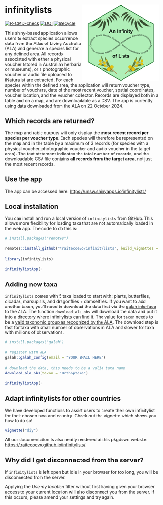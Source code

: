 
<!-- README.md is generated from README.Rmd. Please edit that file -->

# infinitylists <img src="inst/figs/infinitylist_hex.png" align="right" alt="" width="250" />

<!-- badges: start -->

[![R-CMD-check](https://github.com/traitecoevo/infinitylists/actions/workflows/R-CMD-check.yaml/badge.svg)](https://github.com/traitecoevo/infinitylists/actions/workflows/R-CMD-check.yaml)
[![DOI](https://zenodo.org/badge/DOI/10.5281/zenodo.12677594.svg)](https://doi.org/10.5281/zenodo.12677594)
[![lifecycle](https://img.shields.io/badge/lifecycle-stable-brightgreen.svg)](https://lifecycle.r-lib.org/articles/stages.html#stable)
<!-- badges: end -->

This shiny-based application allows users to extract species occurrence
data from the Atlas of Living Australia (ALA) and generate a species
list for any defined area. All records associated with either a physical
voucher (stored in Australian herbaria or museums), or a photographic
voucher or audio file uploaded to iNaturalist are extracted. For each
species within the defined area, the application will return voucher
type, number of vouchers, date of the most recent voucher, spatial
coordinates, voucher location, and the voucher collector. Records are
displayed both in a table and on a map, and are downloadable as a CSV.
The app is currently using data downloaded from the ALA on 22 October
2024.

## Which records are returned?

The map and table outputs will only display the **most recent record per
species per voucher type**. Each species will therefore be represented
on the map and in the table by a maximum of 3 records (for species with
a physical voucher, photographic voucher and audio voucher in the target
area). The text statement indicates the total number of records, and the
downloadable CSV file contains **all records from the target area**, not
just the most recent records.

## Use the app

The app can be accessed here: <https://unsw.shinyapps.io/infinitylists/>

## Local installation

You can install and run a local version of `infinitylists` from
[GitHub](https://github.com/traitecoevo/infinitylists). This allows more
flexibility for loading taxa that are not automatically loaded in the
web app. The code to do this is:

``` r
# install.packages("remotes")

remotes::install_github("traitecoevo/infinitylists", build_vignettes = TRUE)

library(infinitylists)

infinitylistApp()
```

## Adding new taxa

`infinitylists` comes with 5 taxa loaded to start with: plants,
butterflies, cicadas, marsupials, and dragonflies + damselflies. If you
want to add another taxon, you’ll need to download the data first via
the [galah interface](https://github.com/AtlasOfLivingAustralia/galah-R)
to the ALA. The function `download_ala_obs` will download the data and
put it into a directory where infinitylists can find it. The value for
`taxon` needs to be a [valid taxonomic group as recognized by the
ALA](https://support.ala.org.au/support/solutions/articles/6000261677-taxonomy-a-species-filing-system).
The download step is fast for taxa with small number of observations in
ALA and slower for taxa with millions of observations.

``` r
# install.packages("galah")

# register with ALA
galah::galah_config(email = "YOUR EMAIL HERE")

# download the data, this needs to be a valid taxa name
download_ala_obs(taxon = "Orthoptera")

infinitylistApp()
```

## Adapt infinitylists for other countries

We have developed functions to assist users to create their own
infinitylist for their chosen taxa and country. Check out the vignette
which shows you how to do so!

``` r
vignette("diy")
```

All our documentation is also neatly rendered at this pkgdown website:
<https://traitecoevo.github.io/infinitylists/>

## Why did I get disconnected from the server?

If `infinitylists` is left open but idle in your browser for too long,
you will be disconnected from the server.

Applying the *Use my location* filter without first having given your
browser access to your current location will also disconnect you from
the server. If this occurs, please amend your settings and try again.
